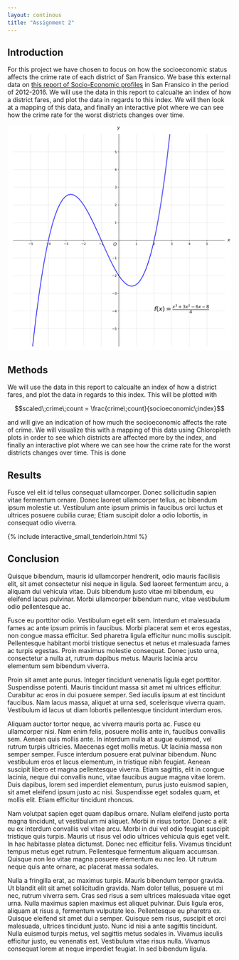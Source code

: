 ```yaml
---
layout: continous
title: "Assignment 2"
---
```


## Introduction

For this project we have chosen to focus on how the socioeconomic status  affects the crime rate of each district of San Fransico. We base this external data on [this report of Socio-Economic profiles](https://default.sfplanning.org/publications_reports/SF_NGBD_SocioEconomic_Profiles/2012-2016_ACS_Profile_Neighborhoods_Final.pdf) in San Fransico in the period of 2012-2016. We will use the data in this report to calcualte an index of how a district fares, and plot the data in regards to this index. We will then look at a mapping of this data, and finally an interactive plot where we can see how the crime rate for the worst districts changes over time.

![a simple graph](/images/graph.png)

## Methods

We will use the data in this report to calcualte an index of how a district fares, and plot the data in regards to this index.  This will be plotted with 

$$scaled\;crime\;count = \frac{crime\;count}{socioeconomic\;index}$$

and will give an indication of how much the socioeconomic affects the rate of crime. We will visualize this with a mapping of this data using Chloropleth plots in order to see which districts are affected more by the index, and finally an interactive plot where we can see how the crime rate for the worst districts changes over time. This is done

## Results

Fusce vel elit id tellus consequat ullamcorper. Donec sollicitudin sapien vitae fermentum ornare. Donec laoreet ullamcorper tellus, ac bibendum ipsum molestie ut. Vestibulum ante ipsum primis in faucibus orci luctus et ultrices posuere cubilia curae; Etiam suscipit dolor a odio lobortis, in consequat odio viverra.

{% include interactive_small_tenderloin.html %}


## Conclusion

Quisque bibendum, mauris id ullamcorper hendrerit, odio mauris facilisis elit, sit amet consectetur nisi neque in ligula. Sed laoreet fermentum arcu, a aliquam dui vehicula vitae. Duis bibendum justo vitae mi bibendum, eu eleifend lacus pulvinar. Morbi ullamcorper bibendum nunc, vitae vestibulum odio pellentesque ac.

Fusce eu porttitor odio. Vestibulum eget elit sem. Interdum et malesuada fames ac ante ipsum primis in faucibus. Morbi placerat sem et eros egestas, non congue massa efficitur. Sed pharetra ligula efficitur nunc mollis suscipit. Pellentesque habitant morbi tristique senectus et netus et malesuada fames ac turpis egestas. Proin maximus molestie consequat. Donec justo urna, consectetur a nulla at, rutrum dapibus metus. Mauris lacinia arcu elementum sem bibendum viverra.

Proin sit amet ante purus. Integer tincidunt venenatis ligula eget porttitor. Suspendisse potenti. Mauris tincidunt massa sit amet mi ultrices efficitur. Curabitur ac eros in dui posuere semper. Sed iaculis ipsum at est tincidunt faucibus. Nam lacus massa, aliquet at urna sed, scelerisque viverra quam. Vestibulum id lacus ut diam lobortis pellentesque tincidunt interdum eros.

Aliquam auctor tortor neque, ac viverra mauris porta ac. Fusce eu ullamcorper nisi. Nam enim felis, posuere mollis ante in, faucibus convallis sem. Aenean quis mollis ante. In interdum nulla at augue euismod, vel rutrum turpis ultricies. Maecenas eget mollis metus. Ut lacinia massa non semper semper. Fusce interdum posuere erat pulvinar bibendum. Nunc vestibulum eros et lacus elementum, in tristique nibh feugiat. Aenean suscipit libero et magna pellentesque viverra. Etiam sagittis, elit in congue lacinia, neque dui convallis nunc, vitae faucibus augue magna vitae lorem. Duis dapibus, lorem sed imperdiet elementum, purus justo euismod sapien, sit amet eleifend ipsum justo ac nisi. Suspendisse eget sodales quam, et mollis elit. Etiam efficitur tincidunt rhoncus.

Nam volutpat sapien eget quam dapibus ornare. Nullam eleifend justo porta magna tincidunt, ut vestibulum mi aliquet. Morbi in risus tortor. Donec a elit eu ex interdum convallis vel vitae arcu. Morbi in dui vel odio feugiat suscipit tristique quis turpis. Mauris ut risus vel odio ultrices vehicula quis eget velit. In hac habitasse platea dictumst. Donec nec efficitur felis. Vivamus tincidunt tempus metus eget rutrum. Pellentesque fermentum aliquam accumsan. Quisque non leo vitae magna posuere elementum eu nec leo. Ut rutrum neque quis ante ornare, ac placerat massa sodales.

Nulla a fringilla erat, ac maximus turpis. Mauris bibendum tempor gravida. Ut blandit elit sit amet sollicitudin gravida. Nam dolor tellus, posuere ut mi nec, rutrum viverra sem. Cras sed risus a sem ultrices malesuada vitae eget urna. Nulla maximus sapien maximus est aliquet pulvinar. Duis ligula eros, aliquam at risus a, fermentum vulputate leo. Pellentesque eu pharetra ex. Quisque eleifend sit amet dui a semper. Quisque sem risus, suscipit et orci malesuada, ultrices tincidunt justo. Nunc id nisi a ante sagittis tincidunt. Nulla euismod turpis metus, vel sagittis metus sodales in. Vivamus iaculis efficitur justo, eu venenatis est. Vestibulum vitae risus nulla. Vivamus consequat lorem at neque imperdiet feugiat. In sed bibendum ligula.

